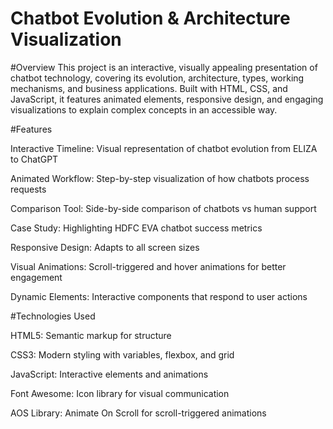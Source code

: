 # Chatbot Evolution & Architecture Visualization

#Overview
This project is an interactive, visually appealing presentation of chatbot technology, covering its evolution, architecture, types, working mechanisms, and business applications. Built with HTML, CSS, and JavaScript, it features animated elements, responsive design, and engaging visualizations to explain complex concepts in an accessible way.

#Features

Interactive Timeline: Visual representation of chatbot evolution from ELIZA to ChatGPT

Animated Workflow: Step-by-step visualization of how chatbots process requests

Comparison Tool: Side-by-side comparison of chatbots vs human support

Case Study: Highlighting HDFC EVA chatbot success metrics

Responsive Design: Adapts to all screen sizes

Visual Animations: Scroll-triggered and hover animations for better engagement

Dynamic Elements: Interactive components that respond to user actions

#Technologies Used

HTML5: Semantic markup for structure

CSS3: Modern styling with variables, flexbox, and grid

JavaScript: Interactive elements and animations

Font Awesome: Icon library for visual communication

AOS Library: Animate On Scroll for scroll-triggered animations